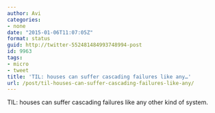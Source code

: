 ```yaml
---
author: Avi
categories:
- none
date: "2015-01-06T11:07:05Z"
format: status
guid: http://twitter-552481484993748994-post
id: 9963
tags:
- micro
- tweet
title: 'TIL: houses can suffer cascading failures like any…'
url: /post/til-houses-can-suffer-cascading-failures-like-any/
---
```

TIL: houses can suffer cascading failures like any other kind of system.